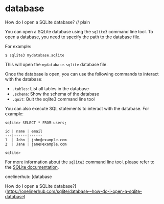 # database

How do I open a SQLite database?
// plain

You can open a SQLite database using the `sqlite3` command line tool. To open a database, you need to specify the path to the database file.

For example:
```
$ sqlite3 mydatabase.sqlite
```
This will open the `mydatabase.sqlite` database file.

Once the database is open, you can use the following commands to interact with the database:

- `.tables`: List all tables in the database
- `.schema`: Show the schema of the database
- `.quit`: Quit the sqlite3 command line tool

You can also execute SQL statements to interact with the database. For example:

```
sqlite> SELECT * FROM users;

id | name | email
---|------|------
1  | John | john@example.com
2  | Jane | jane@example.com

sqlite>
```

For more information about the `sqlite3` command line tool, please refer to the [SQLite documentation](https://www.sqlite.org/cli.html).

onelinerhub: [database

How do I open a SQLite database?](https://onelinerhub.com/sqlite/database--how-do-i-open-a-sqlite-database)